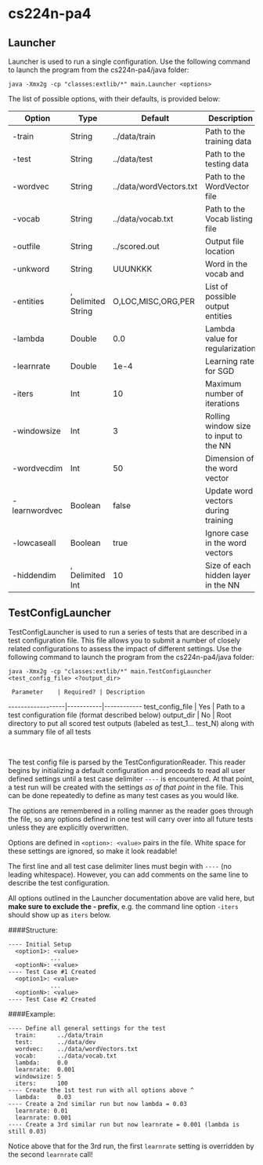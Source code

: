 # cs224n-pa4

## Launcher

Launcher is used to run a single configuration. Use the following command to launch the program from the cs224n-pa4/java folder:

`java -Xmx2g -cp "classes:extlib/*" main.Launcher <options>`

The list of possible options, with their defaults, is provided below:

   Option     |  Type  |   Default     |  Description
--------------|--------|---------------|------------------
-train        | String | ../data/train   | Path to the training data
-test         | String | ../data/test    | Path to the testing data
-wordvec      | String | ../data/wordVectors.txt    | Path to the WordVector file
-vocab        | String | ../data/vocab.txt  | Path to the Vocab listing file
-outfile      | String | ../scored.out   | Output file location
-unkword      | String | UUUNKKK         | Word in the vocab and 
-entities     | , Delimited String | O,LOC,MISC,ORG,PER | List of possible output entities
-lambda       | Double | 0.0             | Lambda value for regularization
-learnrate    | Double | 1e-4            | Learning rate for SGD
-iters        | Int    | 10              | Maximum number of iterations
-windowsize   | Int    | 3               | Rolling window size to input to the NN
-wordvecdim   | Int    | 50              | Dimension of the word vector
-learnwordvec | Boolean | false          | Update word vectors during training
-lowcaseall   | Boolean | true           | Ignore case in the word vectors
-hiddendim    | , Delimited Int | 10     | Size of each hidden layer in the NN


## TestConfigLauncher

TestConfigLauncher is used to run a series of tests that are described in a test configuration file. This file allows you to submit a number of closely related configurations to assess the impact of different settings. Use the following command to launch the program from the cs224n-pa4/java folder:

`java -Xmx2g -cp "classes:extlib/*" main.TestConfigLauncher <test_config_file> <?output_dir>`

     Parameter    | Required? | Description
------------------|-----------|------------
test_config\_file |    Yes    | Path to a test configuration file (format described below)
output_dir        |    No     | Root directory to put all scored test outputs (labeled as test\_1... test_N) along with a summary file of all tests

<br/>

The test config file is parsed by the TestConfigurationReader. This reader begins by initializing a default configuration and proceeds to read all user defined settings until a test case delimiter `----` is encountered. At that point, a test run will be created with the settings *as of that point* in the file. This can be done repeatedly to define as many test cases as you would like.

The options are remembered in a rolling manner as the reader goes through the file, so any options defined in one test will carry over into all future tests unless they are explicitly overwritten. 

Options are defined in `<option>: <value>` pairs in the file. White space for these settings are ignored, so make it look readable!

The first line and all test case delimiter lines must begin with `----` (no leading whitespace). However, you can add comments on the same line to describe the test configuration.

All options outlined in the Launcher documentation above are valid here, but **make sure to exclude the - prefix**, e.g. the command line option `-iters` should show up as `iters` below.

####Structure:
```
---- Initial Setup
  <option1>: <value>
  			...
  <optionN>: <value>
---- Test Case #1 Created
  <option1>: <value>
  			...
  <optionN>: <value>
---- Test Case #2 Created
```

####Example:

```
---- Define all general settings for the test
  train:      ../data/train
  test:       ../data/dev
  wordvec:    ../data/wordVectors.txt
  vocab:      ../data/vocab.txt
  lambda:     0.0
  learnrate:  0.001
  windowsize: 5
  iters:      100
---- Create the 1st test run with all options above ^
  lambda:     0.03
---- Create a 2nd similar run but now lambda = 0.03
  learnrate: 0.01
  learnrate: 0.001
---- Create a 3rd similar run but now learnrate = 0.001 (lambda is still 0.03)
```

Notice above that for the 3rd run, the first `learnrate` setting is overridden by the second `learnrate` call!